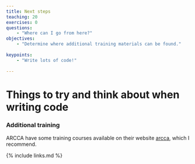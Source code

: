 ```yaml
---
title: Next steps
teaching: 20
exercises: 0
questions:
    - "Where can I go from here?"
objectives:
    - "Determine where additional training materials can be found."
    
keypoints:
    - "Write lots of code!"
    
---
```


# Things to try and think about when writing code


### Additional training

ARCCA have some training courses available on their website [arcca](https://arcca.github.io), which I recommend.

{% include links.md %}


